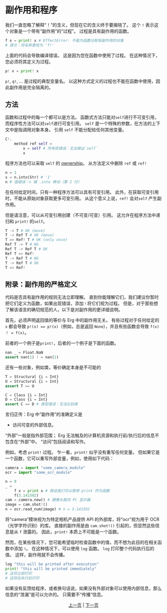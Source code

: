 # 副作用和程序

我们一直忽略了解释“！”的含义，但现在它的含义终于要揭晓了。 这个 `!` 表示这个对象是一个带有“副作用”的“过程”。 过程是具有副作用的函数。

```python
f x = print! x # EffectError: 不能为函数分配有副作用的对象
# 提示：将名称更改为 'f!'
```

上面的代码会导致编译错误。 这是因为您在函数中使用了过程。 在这种情况下，您必须将其定义为过程。

```python
p! x = print! x
```

`p!`, `q!`, ... 是过程的典型变量名。
以这种方式定义的过程也不能在函数中使用，因此副作用是完全隔离的。

## 方法

函数和过程中的每一个都可以是方法。 函数式方法只能对`self`进行不可变引用，而程序性方法可以对`self`进行可变引用。
`self` 是一个特殊的参数，在方法的上下文中是指调用对象本身。 引用 `self` 不能分配给任何其他变量。

```python
C!.
    method ref self =
        x = self # 所有权错误：无法移出`self`
        x
```

程序方法也可以采取 `self` 的 [ownership](./18_ownership.md)。 从方法定义中删除 `ref` 或 `ref!`

```python
n = 1
s = n.into(Str) # '1'
n # 值错误：n 被 .into 移动（第 2 行）
```

在任何给定时间，只有一种程序方法可以具有可变引用。 此外，在获取可变引用时，不能从原始对象获取更多可变引用。 从这个意义上说，`ref!` 会对`self` 产生副作用。

但是请注意，可以从可变引用创建（不可变/可变）引用。 这允许在程序方法中递归和 `print!` 的`self`。

```python
T -> T # OK (move)
T -> Ref T # OK (move)
T => Ref! T # OK (only once)
Ref T -> T # NG
Ref T -> Ref T # OK
Ref T => Ref!
T -> Ref T # NG
T -> Ref T # OK
T => Ref!
```

## 附录：副作用的严格定义

代码是否具有副作用的规则无法立即理解。
直到你能理解它们，我们建议你暂时把它们定义为函数，如果出现错误，添加`！`将它们视为过程。
但是，对于那些想了解该语言的确切规范的人，以下是对副作用的更详细说明。

首先，必须声明返回值的等价与 Erg 中的副作用无关。
有些过程对于任何给定的 `x` 都会导致 `p!(x) == p!(x)`（例如，总是返回 `None`），并且有些函数会导致 `f(x) ！ = f(x)`。

前者的一个例子是`print!`，后者的一个例子是下面的函数。

```python
nan _ = Float.NaN
assert nan(1) ! = nan(1)
```

还有一些对象，例如类，等价确定本身是不可能的

```python
T = Structural {i = Int}
U = Structural {i = Int}
assert T == U

C = Class {i = Int}
D = Class {i = Int}
assert C == D # 类型错误：无法比较类
```

言归正传：Erg 中“副作用”的准确定义是

* 访问可变的外部信息。

“外部”一般是指外部范围； Erg 无法触及的计算机资源和执行前/执行后的信息不包含在“外部”中。 “访问”包括阅读和写作。

例如，考虑 `print!` 过程。 乍一看，`print!` 似乎没有重写任何变量。 但如果它是一个函数，它可以重写外部变量，例如，使用如下代码：

```python
camera = import "some_camera_module"
ocr = import "some_ocr_module"

n = 0
_ =
    f x = print x # 假设我们可以使用 print 作为函数
    f(3.141592)
cam = camera.new() # 摄像头面向 PC 显示器
image = cam.shot!()
n = ocr.read_num(image) # n = 3.141592
```

将“camera”模块视为为特定相机产品提供 API 的外部库，将“ocr”视为用于 OCR（光学字符识别）的库。
直接的副作用是由 `cam.shot!()` 引起的，但显然这些信息是从 `f` 泄露的。 因此，`print!` 本质上不可能是一个函数。

然而，在某些情况下，您可能希望临时检查函数中的值，而不想为此目的在相关函数中添加 `!`。 在这种情况下，可以使用 `log` 函数。
`log` 打印整个代码执行后的值。 这样，副作用就不会传播。

```python
log "this will be printed after execution"
print! "this will be printed immediately"
# 这将立即打印
# 这将在执行后打印
```

如果没有反馈给程序，或者换句话说，如果没有外部对象可以使用内部信息，那么信息的“泄漏”是可以允许的。 只需要不“传播”信息。

<p align='center'>
    <a href='./06_operator.md'>上一页</a> | <a href='./08_procedure.md'>下一页</a>
</p>
